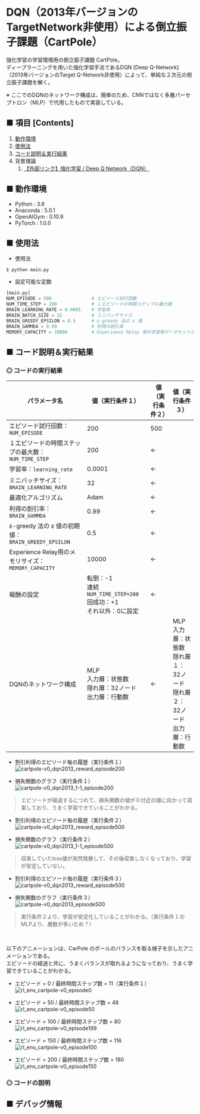# DQN（2013年バージョンのTargetNetwork非使用）による倒立振子課題（CartPole）
強化学習の学習環境用の倒立振子課題 CartPole。<br>
ディープラーニングを用いた強化学習手法であるDQN [Deep Q-Network] （2013年バージョンのTarget Q-Network非使用）によって、単純な２次元の倒立振子課題を解く。<br>

※ ここでのDQNのネットワーク構成は、簡単のため、CNNではなく多層パーセプトロン（MLP）で代用したもので実装している。

## ■ 項目 [Contents]
1. [動作環境](#動作環境)
1. [使用法](#使用法)
1. [コード説明＆実行結果](#コード説明＆実行結果)
1. 背景理論
    1. [【外部リンク】強化学習 / Deep Q Network（DQN）](https://github.com/Yagami360/My_NoteBook/blob/master/%E6%83%85%E5%A0%B1%E5%B7%A5%E5%AD%A6/%E6%83%85%E5%A0%B1%E5%B7%A5%E5%AD%A6_%E6%A9%9F%E6%A2%B0%E5%AD%A6%E7%BF%92_%E5%BC%B7%E5%8C%96%E5%AD%A6%E7%BF%92.md#DeepQNetwork)


## ■ 動作環境

- Python : 3.6
- Anaconda : 5.0.1
- OpenAIGym : 0.10.9
- PyTorch : 1.0.0

## ■ 使用法

- 使用法
```
$ python main.py
```

- 設定可能な定数
```python
[main.py]
NUM_EPISODE = 500               # エピソード試行回数
NUM_TIME_STEP = 200             # １エピソードの時間ステップの最大数
BRAIN_LEARNING_RATE = 0.0001    # 学習率
BRAIN_BATCH_SIZE = 32           # ミニバッチサイズ
BRAIN_GREEDY_EPSILON = 0.5      # ε-greedy 法の ε 値
BRAIN_GAMMDA = 0.99             # 利得の割引率
MEMORY_CAPACITY = 10000         # Experience Relay 用の学習用データセットのメモリの最大の長さ
```

<a id="コード説明＆実行結果"></a>

## ■ コード説明＆実行結果

### ◎ コードの実行結果

|パラメータ名|値（実行条件１）|値（実行条件２）|値（実行条件３）|
|---|---|---|---|
|エピソード試行回数：`NUM_EPISODE`|200|500||
|１エピソードの時間ステップの最大数：`NUM_TIME_STEP`|200|←|
|学習率：`learning_rate`|0.0001|←|
|ミニバッチサイズ：`BRAIN_LEARNING_RATE`|32|←|
|最適化アルゴリズム|Adam|←|
|利得の割引率：`BRAIN_GAMMDA`|0.99|←|
|ε-greedy 法の ε 値の初期値：`BRAIN_GREEDY_EPSILON`|0.5|←|
|Experience Relay用のメモリサイズ：`MEMORY_CAPACITY`|10000|←|
|報酬の設定|転倒：-1<br>連続 `NUM_TIME_STEP=200`回成功：+1<br>それ以外：0に設定|←|
|DQNのネットワーク構成|MLP<br>入力層：状態数<br>隠れ層：32ノード<br>出力層：行動数|←|MLP<br>入力層：状態数<br>隠れ層１：32ノード<br>隠れ層２：32ノード<br>出力層：行動数|

<!--
転倒：-1<br>連続 `NUM_TIME_STEP`回成功：+`NUM_TIME_STEP=200`<br>それ以外：+1|
-->

- 割引利得のエピソード毎の履歴（実行条件１）<br>
![cartpole-v0_dqn2013_reward_episode200](https://user-images.githubusercontent.com/25688193/52898133-b1352000-321d-11e9-9ff2-5ba7b2752648.png)<br>

- 損失関数のグラフ（実行条件１）<br>
![cartpole-v0_dqn2013_1-1_episode200](https://user-images.githubusercontent.com/25688193/52898162-e9d4f980-321d-11e9-9b24-1db551f6b24a.png)<br>
> エピソードが経過するにつれて、損失関数の値が０付近の値に向かって収束しており、うまく学習できていることがわかる。<br>

- 割引利得のエピソード毎の履歴（実行条件２）<br>
![cartpole-v0_dqn2013_reward_episode500](https://user-images.githubusercontent.com/25688193/52897889-20f5db80-321b-11e9-82c1-50d9796adb9e.png)<br>

- 損失関数のグラフ（実行条件２）<br>
![cartpole-v0_dqn2013_1-1_episode500](https://user-images.githubusercontent.com/25688193/52897890-22bf9f00-321b-11e9-9eb2-d3071e61b570.png)
> 収束していたloss値が突然発散して、その後収束しなくなっており、学習が安定していない。<br>

- 割引利得のエピソード毎の履歴（実行条件３）<br>
![cartpole-v0_dqn2013_reward_episode500](https://user-images.githubusercontent.com/25688193/52930646-8917ff00-338c-11e9-8b3a-0991947aff80.png)<br>

- 損失関数のグラフ（実行条件３）<br>
![cartpole-v0_dqn2013_episode500](https://user-images.githubusercontent.com/25688193/52930652-8ddcb300-338c-11e9-9f45-ddfb600e48d9.png)<br>

> 実行条件２より、学習が安定化していることがわかる。（実行条件１のMLPより、層数が多いため？）<br>


<br>

以下のアニメーションは、CarPole のポールのバランスを取る様子を示したアニメーションである。<br>
エピソードの経過と共に、うまくバランスが取れるようになっており、うまく学習できていることがわかる。<br>
<!--
※ ポールを左右に振りながらバランスを取るときの振り幅が、Q学習や Sarsa では大きかったのに対して、この DQN では小さい傾向がある？<br>
-->

- エピソード = 0 / 最終時間ステップ数 = 11（実行条件１）<br>
![rl_env_cartpole-v0_episode0](https://user-images.githubusercontent.com/25688193/52898182-27398700-321e-11e9-96c4-738a7382eb38.gif)<br>

- エピソード = 50 / 最終時間ステップ数 = 48<br>
![rl_env_cartpole-v0_episode50](https://user-images.githubusercontent.com/25688193/52898183-27d21d80-321e-11e9-807a-0f3158bde4a3.gif)<br>

- エピソード = 100 / 最終時間ステップ数 = 80<br>
![rl_env_cartpole-v0_episode199](https://user-images.githubusercontent.com/25688193/52898186-27d21d80-321e-11e9-937d-954d749859c8.gif)<br>

- エピソード = 150 / 最終時間ステップ数 = 116<br>
![rl_env_cartpole-v0_episode100](https://user-images.githubusercontent.com/25688193/52898184-27d21d80-321e-11e9-95f5-0d1e9c1a6017.gif)<br>

- エピソード = 200 / 最終時間ステップ数 = 180<br>
![rl_env_cartpole-v0_episode150](https://user-images.githubusercontent.com/25688193/52898185-27d21d80-321e-11e9-8e49-d3917aec6c98.gif)<br>


### ◎ コードの説明


## ■ デバッグ情報

